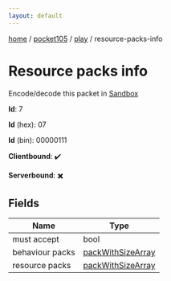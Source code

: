 ```yaml
---
layout: default
---
```


[home](/)  /  [pocket105](/protocol/pocket105)  /  [play](/protocol/pocket105/play)  /  resource-packs-info

# Resource packs info

Encode/decode this packet in [Sandbox](../../../sandbox/pocket105#play.resource_packs_info)

**Id**: 7

**Id** (hex): 07

**Id** (bin): 00000111

**Clientbound**: ✔️

**Serverbound**: ✖️

## Fields

Name | Type
---|---
must accept | bool
behaviour packs | [packWithSizeArray](/protocol/pocket105/arrays)
resource packs | [packWithSizeArray](/protocol/pocket105/arrays)
